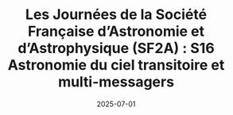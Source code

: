 ---
title: "Les Journées de la Société Française d’Astronomie et d’Astrophysique (SF2A) : S16 Astronomie du ciel transitoire et multi-messagers"
collection: talks
type: "Talk"
permalink: /talks/2025-07-01-talk-14
venue: "INP-ENSEEIHT"
date: 2025-07-01
location: "Toulouse, France"
latitude: 43.604500
longitude: 1.444000
talk_slug: 'talk_14'
---